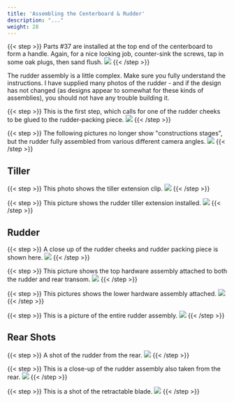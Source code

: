 ```yaml
---
title: 'Assembling the Centerboard & Rudder'
description: "..."
weight: 28
---
```


{{< step >}}
Parts #37 are installed at the top end of the centerboard to form a handle.  Again, for a nice looking job, counter-sink the screws, tap in some oak plugs, then sand flush.
![](/images/steps/centerboard-and-rudder/boat_centerboard_build.png)
{{< /step >}}


The rudder assembly is a little complex.  Make sure you fully understand the instructions.  I have supplied many photos of the rudder - and if the design has not changed (as designs appear to somewhat for these kinds of assemblies), you should not have any trouble building it.


{{< step >}}
This is the first step, which calls for one of the rudder cheeks to be glued to the rudder-packing piece.
![](/images/steps/centerboard-and-rudder/rudder_1.png)
{{< /step >}}

{{< step >}}
The following pictures no longer show "constructions stages", but the rudder fully assembled from various different camera angles.
![](/images/steps/centerboard-and-rudder/rudder_top.png)
{{< /step >}}

## Tiller
{{< step >}}
This photo shows the tiller extension clip.
![](/images/steps/centerboard-and-rudder/rudder_tiller.png)
{{< /step >}}

{{< step >}}
This picture shows the rudder tiller extension installed.
![](/images/steps/centerboard-and-rudder/rudder_tiller_2.png)
{{< /step >}}

## Rudder
{{< step >}}
A close up of the rudder cheeks and rudder packing piece is shown here.
![](/images/steps/centerboard-and-rudder/rudder_cheeks.png)
{{< /step >}}


{{< step >}}
This picture shows the top hardware assembly attached to both the rudder and rear transom.
![](/images/steps/centerboard-and-rudder/rudder_top_hardward.png)
{{< /step >}}

{{< step >}}
This pictures shows the lower hardware assembly attached.
![](/images/steps/centerboard-and-rudder/rudder_bottom_hardware.png)
{{< /step >}}

{{< step >}}
This is a picture of the entire rudder assembly.
![](/images/steps/centerboard-and-rudder/rudder_entire.png)
{{< /step >}}


## Rear Shots
{{< step >}}
A shot of the rudder from the rear.
![](/images/steps/centerboard-and-rudder/rudder_rear.png)
{{< /step >}}

{{< step >}}
This is a close-up of the rudder assembly also taken from the rear.
![](/images/steps/centerboard-and-rudder/rudder_rear_2.png)
{{< /step >}}

{{< step >}}
This is a shot of the retractable blade.
![](/images/steps/centerboard-and-rudder/rudder_lower_blade.png)
{{< /step >}}
